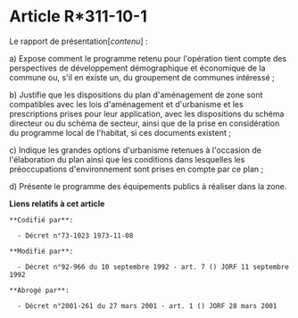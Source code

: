# Article R*311-10-1

Le rapport de présentation[*contenu*] :

a) Expose comment le programme retenu pour l'opération tient compte des perspectives de développement démographique et
économique de la commune ou, s'il en existe un, du groupement de communes intéressé ;

b) Justifie que les dispositions du plan d'aménagement de zone sont compatibles avec les lois d'aménagement et d'urbanisme et
les prescriptions prises pour leur application, avec les dispositions du schéma directeur ou du schéma de secteur, ainsi que
de la prise en considération du programme local de l'habitat, si ces documents existent ;

c) Indique les grandes options d'urbanisme retenues à l'occasion de l'élaboration du plan ainsi que les conditions dans
lesquelles les préoccupations d'environnement sont prises en compte par ce  plan ;

d) Présente le programme des équipements publics à réaliser dans la zone.

**Liens relatifs à cet article**

	**Codifié par**:

	  - Décret n°73-1023 1973-11-08

	**Modifié par**:

	  - Décret n°92-966 du 10 septembre 1992 - art. 7 () JORF 11 septembre 1992

	**Abrogé par**:

	  - Décret n°2001-261 du 27 mars 2001 - art. 1 () JORF 28 mars 2001
